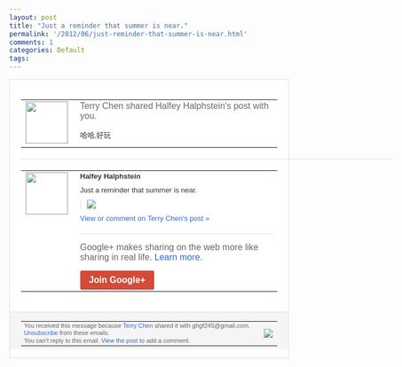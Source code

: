 ```yaml
---
layout: post
title: "Just a reminder that summer is near."
permalink: '/2012/06/just-reminder-that-summer-is-near.html'
comments: 1
categories: Default
tags: 
---
```

<div style="border:solid 1px #dfdfdf;color:#686868;font:13px Arial"><div style="background-color:#fff;padding:20px;"><table cellpadding="0" cellspacing="0"><tr><td style="padding-right:15px;vertical-align:top"><a href="https://plus.google.com/_/notifications/emlink?emrecipient=110383213907342398774&amp;emid=COimvoafrbACFaYbQAodtF0AAA&amp;path=%2F108643996575278738906&amp;dt=1338560662706"><img height="75" src="https://lh3.googleusercontent.com/-KKRGTyJ5Bl0/AAAAAAAAAAI/AAAAAAAAEEY/jllxqER5dCk/s75-c-k-a/photo.jpg" style="border:solid 1px #cccccc;" width="75"/></a></td><td style="width:578px;color:#333;font:13px Arial;vertical-align:top;"><div style="color:#686868;font:16px Arial;;padding-bottom:15px">Terry Chen shared Halfey Halphstein's post with you.</div><div style="padding-bottom:10px">哈哈,好玩</div></td></tr></table><div style="margin:20px 0;border-bottom:solid 1px #dfdfdf;width:670px;"></div><table cellpadding="0" cellspacing="0"><tr><td style="padding-right:15px;vertical-align:top"><a href="https://plus.google.com/_/notifications/emlink?emrecipient=110383213907342398774&amp;emid=COimvoafrbACFaYbQAodtF0AAA&amp;path=%2F103277893873824767223&amp;dt=1338560662706"><img height="75" src="https://lh3.googleusercontent.com/-ofpqPmthgvE/AAAAAAAAAAI/AAAAAAAA8XQ/HZKzcw4Wr10/s75-c-k-a/photo.jpg" style="border:solid 1px #cccccc;" width="75"/></a></td><td style="width:578px;color:#333;font:13px Arial;vertical-align:top;"><div style="font-weight:bold;padding-bottom:10px">Halfey Halphstein</div><div style="padding-bottom:10px">Just a reminder that summer is near.</div><div style="margin-bottom:10px;padding-left:10px; border-left:2px solid #EAEAEA"><span style="margin-right:5px"><a href="https://plus.google.com/_/notifications/emlink?emrecipient=110383213907342398774&amp;emid=COimvoafrbACFaYbQAodtF0AAA&amp;path=%2F108643996575278738906%2Fposts%2Fg7FvAu2p7yA%3Fgpinv%3DAMIXal87wZBvS7t7T_wUZ8YdGdupebRgXeFWXA6kGGnQnPlwU4S0YJGYWg_QZIqkYOYtPxaXvpn5x6TrTSH9bQmiE_Dyq4vZA2_mr0ahQhPECsIKxvsaOzc&amp;dt=1338560662706" style="zSoyz;"><img border="0" src="https://lh4.googleusercontent.com/-BBtz2yBLjhQ/T8jO5wd0N0I/AAAAAAAA-nE/WIlORmwCC14/w160/mamigif2.gif" style="max-height:200px;max-width:275px"/></a></span></div><a href="https://plus.google.com/_/notifications/emlink?emrecipient=110383213907342398774&amp;emid=COimvoafrbACFaYbQAodtF0AAA&amp;path=%2F108643996575278738906%2Fposts%2Fg7FvAu2p7yA%3Fgpinv%3DAMIXal87wZBvS7t7T_wUZ8YdGdupebRgXeFWXA6kGGnQnPlwU4S0YJGYWg_QZIqkYOYtPxaXvpn5x6TrTSH9bQmiE_Dyq4vZA2_mr0ahQhPECsIKxvsaOzc&amp;dt=1338560662706" style="color:#3366CC;text-decoration:none;">View or comment on Terry Chen's post »</a><div style="margin-top:20px;border-top:solid 1px #dfdfdf"><div style="padding:15px 0;color:#686868;font:16px Arial;">Google+ makes sharing on the web more like sharing in real life. <a href="http://www.google.com/+/learnmore/" style="color:#3366CC;text-decoration:none;">Learn more</a>.</div><a href="https://plus.google.com/_/notifications/emlink?emrecipient=110383213907342398774&amp;emid=COimvoafrbACFaYbQAodtF0AAA&amp;path=%2F%3Fgpinv%3DAMIXal87wZBvS7t7T_wUZ8YdGdupebRgXeFWXA6kGGnQnPlwU4S0YJGYWg_QZIqkYOYtPxaXvpn5x6TrTSH9bQmiE_Dyq4vZA2_mr0ahQhPECsIKxvsaOzc&amp;dt=1338560662706" style="display:inline-block;padding:7px 15px;background-color:#d44b38; color:#fff;font-size:16px; font-weight:bold;border-radius:2px;border:solid 1px #c43b28; white-space:nowrap;text-decoration:none">Join Google+</a></div></td></tr></table></div><div style="border-top:solid 1px #dfdfdf;padding:0 20px; background-color:#f5f5f5"><table cellpadding="0" cellspacing="0" style="height:50px"><tbody><tr><td style="vertical-align:middle;width:100%; color:#636363;font:11px Arial; line-height:120%">You received this message because <a href="https://plus.google.com/_/notifications/emlink?emrecipient=110383213907342398774&amp;emid=COimvoafrbACFaYbQAodtF0AAA&amp;path=%2F108643996575278738906%3Fgpinv%3DAMIXal87wZBvS7t7T_wUZ8YdGdupebRgXeFWXA6kGGnQnPlwU4S0YJGYWg_QZIqkYOYtPxaXvpn5x6TrTSH9bQmiE_Dyq4vZA2_mr0ahQhPECsIKxvsaOzc&amp;dt=1338560662706" style="color:#3366CC;text-decoration:none;">Terry Chen</a> shared it with ghgf245@gmail.com. <a href="https://plus.google.com/_/notifications/emlink?emrecipient=110383213907342398774&amp;emid=COimvoafrbACFaYbQAodtF0AAA&amp;path=%2F_%2Fnonplus%2Femailsettings%3Fgpinv%3DAMIXal87wZBvS7t7T_wUZ8YdGdupebRgXeFWXA6kGGnQnPlwU4S0YJGYWg_QZIqkYOYtPxaXvpn5x6TrTSH9bQmiE_Dyq4vZA2_mr0ahQhPECsIKxvsaOzc%26est%3DADH5u8W1Oe-zqco7VpRfUFM2GFan5O-ZgezVvRcIz1PTN-p_84FqSS5McyFqngZTy3YVgldjAaHxaQWo3Fo3fpmm02_tVcIK3hsRNdD8VuDWbIrKLZtt9MqdftS5odSHvVK5syDqpY6e&amp;dt=1338560662706" style="color:#3366CC;text-decoration:none;">Unsubscribe</a> from these emails.<br/>You can't reply to this email. <a href="https://plus.google.com/_/notifications/emlink?emrecipient=110383213907342398774&amp;emid=COimvoafrbACFaYbQAodtF0AAA&amp;path=%2F108643996575278738906%2Fposts%2Fg7FvAu2p7yA%3Fgpinv%3DAMIXal87wZBvS7t7T_wUZ8YdGdupebRgXeFWXA6kGGnQnPlwU4S0YJGYWg_QZIqkYOYtPxaXvpn5x6TrTSH9bQmiE_Dyq4vZA2_mr0ahQhPECsIKxvsaOzc&amp;dt=1338560662706" style="color:#3366CC;text-decoration:none;">View the post</a> to add a comment.<br/></td><td><img src="https://ssl.gstatic.com/s2/oz/images/notifications/logo/google-plus-6617a72bb36cc548861652780c9e6ff1.png"/></td></tr></tbody></table></div></div>